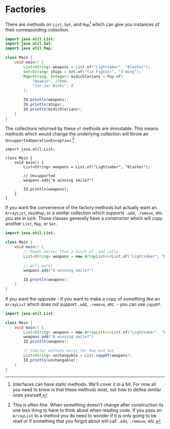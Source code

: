 # Factories

There are methods on `List`, `Set`, and `Map`[^interface_static_methods] which can give
you instances of their corresponding collection.

```java
import java.util.List;
import java.util.Set;
import java.util.Map;

class Main {
    void main() {
        List<String> weapons = List.of("Lightsaber", "Blaster");
        Set<String> ships = Set.of("Tie Fighter", "X-Wing");
        Map<String, Integer> midichlorians = Map.of(
            "Anakin", 27000,
            "Jar-Jar Binks", 0
        );

        IO.println(weapons);
        IO.println(ships);
        IO.println(midichlorians);
    }
}
```

The collections returned by these `of` methods are immutable. This means methods
which would change the underlying collection will throw an `UnsupportedOperationException`.[^fine]

```java,panics
import java.util.List;

class Main {
    void main() {
        List<String> weapons = List.of("Lightsaber", "Blaster");
        
        // Unsupported
        weapons.add("A winning smile?")

        IO.println(weapons);
    }
}
```

If you want the convenience of the factory methods but actually want an `ArrayList`, `HashMap`, or
a similar collection which supports `.add`, `.remove`, etc. you are in luck. Those classes generally
have a constructor which will copy another `List`, `Map`, or `Set`.

```java
import java.util.List;

class Main {
    void main() {
        // Reads better than a bunch of .add calls
        List<String> weapons = new ArrayList<>(List.of("Lightsaber", "Blaster"));
        
        // Will work!
        weapons.add("A winning smile?")

        IO.println(weapons);
    }
}
```


If you want the opposite - if you want to make a copy of something like an `ArrayList`
which does not support `.add`, `.remove`, etc. - you can use `copyOf`.

```java
import java.util.List;

class Main {
    void main() {
        List<String> weapons = new ArrayList<>(List.of("Lightsaber", "Blaster"));
        weapons.add("A winning smile?")
        IO.println(weapons);

        // Similar methods exist for Map and Set
        List<String> unchangable = List.copyOf(weapons);
        IO.println(unchangable);
    }
}
```

[^interface_static_methods]: Interfaces can have static methods. We'll cover it in a bit. For now all you need to know is that these methods exist, not how to define similar ones yourself.

[^fine]: This is often fine. When something doesn't change after construction its one less thing to 
have to think about when reading code. If you pass an `ArrayList` to a method you do need to wonder
if it is only going to be read or if something that you forgot about will call `.add`, `.remove`, etc.